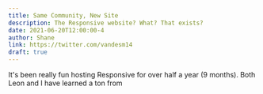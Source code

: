 ```yaml
---
title: Same Community, New Site
description: The Responsive website? What? That exists?
date: 2021-06-20T12:00:00-4
author: Shane
link: https://twitter.com/vandesm14
draft: true
---
```

It's been really fun hosting Responsive for over half a year (9 months). Both Leon and I have learned a ton from 